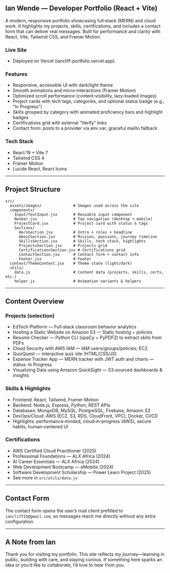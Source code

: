 ## Ian Wende — Developer Portfolio (React + Vite)

A modern, responsive portfolio showcasing full‑stack (MERN) and cloud work. It highlights my projects, skills, certifications, and includes a contact form that can deliver real messages. Built for performance and clarity with React, Vite, Tailwind CSS, and Framer Motion.

### Live Site
- Deployed on Vercel (iancliff-portfolio.vercel.app).

### Features
- Responsive, accessible UI with dark/light theme
- Smooth animations and micro‑interactions (Framer Motion)
- Optimized scroll performance (content‑visibility, lazy‑loaded images)
- Project cards with tech tags, categories, and optional status badge (e.g., “In Progress”)
- Skills grouped by category with animated proficiency bars and highlight badges
- Certifications grid with external “Verify” links
- Contact form: posts to a provider via env var; graceful mailto fallback

### Tech Stack
- React 19 + Vite 7
- Tailwind CSS 4
- Framer Motion
- Lucide React, React Icons

---

## Project Structure
```
src/
  assets/images/              # Images used across the site
  components/
    Input/TextInput.jsx       # Reusable input component
    Navbar.jsx                # Top navigation (desktop + mobile)
    ProjectCard.jsx           # Project card with status & tags
    Sections/
      HeroSection.jsx         # Intro + roles + headline
      AboutSection.jsx        # Mission, passions, journey timeline
      SkillsSection.jsx       # Skills, tech stack, highlights
      ProjectsSection.jsx     # Projects grid
      CertificationsSection.jsx # Certifications grid
      ContactSection.jsx      # Contact form + contact info
      Footer.jsx              # Footer
  context/ThemeContext.jsx    # Theme state (light/dark)
  utils/
    data.js                   # Content data (projects, skills, certs, etc.)
    helper.js                 # Animation variants & helpers
```

---

## Content Overview

### Projects (selection)
- EdTech Platform — Full‑stack classroom behavior analytics
- Hosting a Static Website on Amazon S3 — Static hosting + policies
- Resume Checker — Python CLI (spaCy + PyPDF2) to extract skills from PDFs
- Cloud Security with AWS IAM — IAM users/groups/policies; EC2
- QuizQuest — Interactive quiz site (HTML/CSS/JS)
- Expense Tracker App — MERN tracker with JWT auth and charts — status: In Progress
- Visualizing Data using Amazon QuickSight — S3‑sourced dashboards & insights

### Skills & Highlights
- Frontend: React, Tailwind, Framer Motion
- Backend: Node.js, Express, Python, REST APIs
- Databases: MongoDB, MySQL, PostgreSQL, Firebase, Amazon S3
- DevOps/Cloud: AWS (EC2, S3, RDS, CloudFront, VPC), Docker, CI/CD
- Highlights: performance‑minded, cloud‑in‑progress (AWS), secure habits, human‑centered UI

### Certifications
- AWS Certified Cloud Practitioner (2025)
- Professional Foundations — ALX Africa (2024)
- AI Career Essentials — ALX Africa (2024)
- Web Development Bootcamp — eMobilis (2024)
- Software Development Scholarship — Power Learn Project (2025)
- See more in `src/utils/data.js`

---

## Contact Form
The contact form opens the user’s mail client prefilled to `iancliff15@gmail.com`, so messages reach me directly without any extra configuration.

---

## A Note from Ian
Thank you for visiting my portfolio. This site reflects my journey—learning in public, building with care, and staying curious. If something here sparks an idea or you’d like to collaborate, I’d love to hear from you.
